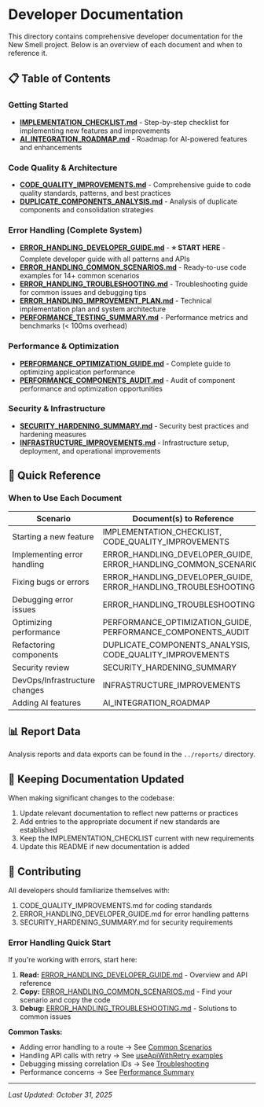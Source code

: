 # Developer Documentation

This directory contains comprehensive developer documentation for the New Smell project. Below is an overview of each document and when to reference it.

## 📋 Table of Contents

### Getting Started
- **[IMPLEMENTATION_CHECKLIST.md](./IMPLEMENTATION_CHECKLIST.md)** - Step-by-step checklist for implementing new features and improvements
- **[AI_INTEGRATION_ROADMAP.md](./AI_INTEGRATION_ROADMAP.md)** - Roadmap for AI-powered features and enhancements

### Code Quality & Architecture
- **[CODE_QUALITY_IMPROVEMENTS.md](./CODE_QUALITY_IMPROVEMENTS.md)** - Comprehensive guide to code quality standards, patterns, and best practices
- **[DUPLICATE_COMPONENTS_ANALYSIS.md](./DUPLICATE_COMPONENTS_ANALYSIS.md)** - Analysis of duplicate components and consolidation strategies

### Error Handling (Complete System)
- **[ERROR_HANDLING_DEVELOPER_GUIDE.md](./ERROR_HANDLING_DEVELOPER_GUIDE.md)** - **⭐ START HERE** - Complete developer guide with all patterns and APIs
- **[ERROR_HANDLING_COMMON_SCENARIOS.md](./ERROR_HANDLING_COMMON_SCENARIOS.md)** - Ready-to-use code examples for 14+ common scenarios
- **[ERROR_HANDLING_TROUBLESHOOTING.md](./ERROR_HANDLING_TROUBLESHOOTING.md)** - Troubleshooting guide for common issues and debugging tips
- **[ERROR_HANDLING_IMPROVEMENT_PLAN.md](./ERROR_HANDLING_IMPROVEMENT_PLAN.md)** - Technical implementation plan and system architecture
- **[PERFORMANCE_TESTING_SUMMARY.md](./PERFORMANCE_TESTING_SUMMARY.md)** - Performance metrics and benchmarks (< 100ms overhead)

### Performance & Optimization
- **[PERFORMANCE_OPTIMIZATION_GUIDE.md](./PERFORMANCE_OPTIMIZATION_GUIDE.md)** - Complete guide to optimizing application performance
- **[PERFORMANCE_COMPONENTS_AUDIT.md](./PERFORMANCE_COMPONENTS_AUDIT.md)** - Audit of component performance and optimization opportunities

### Security & Infrastructure
- **[SECURITY_HARDENING_SUMMARY.md](./SECURITY_HARDENING_SUMMARY.md)** - Security best practices and hardening measures
- **[INFRASTRUCTURE_IMPROVEMENTS.md](./INFRASTRUCTURE_IMPROVEMENTS.md)** - Infrastructure setup, deployment, and operational improvements

## 🎯 Quick Reference

### When to Use Each Document

| Scenario | Document(s) to Reference |
|----------|-------------------------|
| Starting a new feature | IMPLEMENTATION_CHECKLIST, CODE_QUALITY_IMPROVEMENTS |
| Implementing error handling | ERROR_HANDLING_DEVELOPER_GUIDE, ERROR_HANDLING_COMMON_SCENARIOS |
| Fixing bugs or errors | ERROR_HANDLING_DEVELOPER_GUIDE, ERROR_HANDLING_TROUBLESHOOTING |
| Debugging error issues | ERROR_HANDLING_TROUBLESHOOTING |
| Optimizing performance | PERFORMANCE_OPTIMIZATION_GUIDE, PERFORMANCE_COMPONENTS_AUDIT |
| Refactoring components | DUPLICATE_COMPONENTS_ANALYSIS, CODE_QUALITY_IMPROVEMENTS |
| Security review | SECURITY_HARDENING_SUMMARY |
| DevOps/Infrastructure changes | INFRASTRUCTURE_IMPROVEMENTS |
| Adding AI features | AI_INTEGRATION_ROADMAP |

## 📊 Report Data

Analysis reports and data exports can be found in the `../reports/` directory.

## 🔄 Keeping Documentation Updated

When making significant changes to the codebase:
1. Update relevant documentation to reflect new patterns or practices
2. Add entries to the appropriate document if new standards are established
3. Keep the IMPLEMENTATION_CHECKLIST current with new requirements
4. Update this README if new documentation is added

## 🤝 Contributing

All developers should familiarize themselves with:
1. CODE_QUALITY_IMPROVEMENTS.md for coding standards
2. ERROR_HANDLING_DEVELOPER_GUIDE.md for error handling patterns
3. SECURITY_HARDENING_SUMMARY.md for security requirements

### Error Handling Quick Start

If you're working with errors, start here:

1. **Read:** [ERROR_HANDLING_DEVELOPER_GUIDE.md](./ERROR_HANDLING_DEVELOPER_GUIDE.md) - Overview and API reference
2. **Copy:** [ERROR_HANDLING_COMMON_SCENARIOS.md](./ERROR_HANDLING_COMMON_SCENARIOS.md) - Find your scenario and copy the code
3. **Debug:** [ERROR_HANDLING_TROUBLESHOOTING.md](./ERROR_HANDLING_TROUBLESHOOTING.md) - Solutions to common issues

**Common Tasks:**
- Adding error handling to a route → See [Common Scenarios](./ERROR_HANDLING_COMMON_SCENARIOS.md#server-side-error-handling)
- Handling API calls with retry → See [useApiWithRetry examples](./ERROR_HANDLING_DEVELOPER_GUIDE.md#useapiwithretry)
- Debugging missing correlation IDs → See [Troubleshooting](./ERROR_HANDLING_TROUBLESHOOTING.md#issue-5-correlation-ids-missing)
- Performance concerns → See [Performance Summary](./PERFORMANCE_TESTING_SUMMARY.md)

---

*Last Updated: October 31, 2025*

